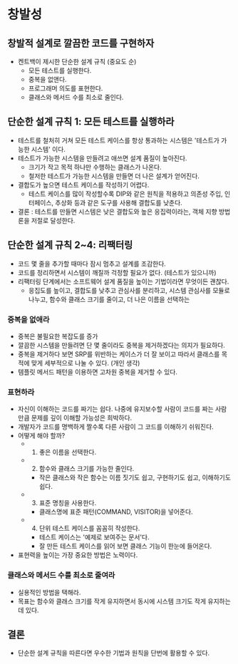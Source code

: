 # 창발성
## 창발적 설계로 깔끔한 코드를 구현하자
- 켄트백이 제시한 단순한 설계 규칙 (중요도 순)
  - 모든 테스트를 실행한다.
  - 중복을 없앤다.
  - 프로그래머 의도를 표현한다.
  - 클래스와 메서드 수를 최소로 줄인다.

## 단순한 설계 규칙 1: 모든 테스트를 실행하라
- 테스트를 철처히 거쳐 모든 테스트 케이스를 항상 통과하는 시스템은 '테스트가 가능한 시스템' 이다.
- 테스트가 가능한 시스템을 만들려고 애쓰면 설계 품질이 높아진다.
  - 크기가 작고 목적 하나만 수행하는 클래스가 나온다.
  - 철저한 테스트가 가능한 시스템을 만들면 더 나은 설계가 얻어진다.
- 결합도가 높으면 테스트 케이스를 작성하기 어렵다.
  - 테스트 케이스를 많이 작성할수록 DIP와 같은 원칙을 적용하고 의존성 주입, 인터페이스, 추상화 등과 같은 도구를 사용해 결합도를 낮춘다.
- 결론 : 테스트를 만들면 시스템은 낮은 결합도와 높은 응집력이라는, 객체 지향 방법론을 저절로 달성한다.

## 단순한 설계 규칙 2~4: 리팩터링
- 코드 몇 줄을 추가할 때마다 잠시 멈추고 설계를 조감한다.
- 코드를 정리하면서 시스템이 깨질까 걱정할 필요가 없다. (테스트가 있으니까)
- 리팩터링 단계에서는 소프트웨어 설계 품질을 높이는 기법이라면 무엇이든 괜찮다.
  - 응집도를 높이고, 결합도를 낮추고 관심사를 분리하고, 시스템 관심사를 모듈로 나누고, 함수와 클래스 크기를 줄이고, 더 나은 이름을 선택하는 


### 중복을 없애라
- 중복은 불필요한 복잡도를 증가
- 깔끔한 시스템을 만들려면 단 몇 줄이라도 중복을 제거하겠다는 의지가 필요하다.
- 중복을 제거하다 보면 SRP를 위반하는 케이스가 더 잘 보이고 따라서 클래스를 목적에 맞게 세부적으로 나눌 수 있다. (개인 생각)
- 템플릿 메서드 패턴을 이용하면 고차원 중복을 제거할 수 있다.

### 표현하라
- 자신이 이해하는 코드를 짜기는 쉽다. 나중에 유지보수할 사람이 코드를 짜는 사람만큼 문제를 깊이 이해할 가능성은 희박하다.
- 개발자가 코드를 명백하게 짤수록 다른 사람이 그 코드를 이해하기 쉬워진다.
- 어떻게 해야 할까?
  - 1) 좋은 이름을 선택한다.
  - 2) 함수와 클래스 크기를 가능한 줄인다.
    - 작은 클래스와 작은 함수는 이름 짓기도 쉽고, 구현하기도 쉽고, 이해하기도 쉽다.
  - 3) 표준 명칭을 사용한다.
    - 클래스명에 표준 패턴(COMMAND, VISITOR)을 넣어준다.
  - 4) 단위 테스트 케이스를 꼼꼼히 작성한다.
    - 테스트 케이스는 '예제로 보여주는 문서'다.
    - 잘 만든 테스트 케이스를 읽어 보면 클래스 기능이 한눈에 들어온다.
- 표현력을 높이는 가장 중요한 방법은 노력이다.


### 클래스와 메서드 수를 최소로 줄여라
- 실용적인 방법을 택해라.
- 목표는 함수와 클래스 크기를 작게 유지하면서 동시에 시스템 크기도 작게 유지하는데 있다.

## 결론
- 단순한 설계 규칙을 따른다면 우수한 기법과 원칙을 단번에 활용할 수 있다.
